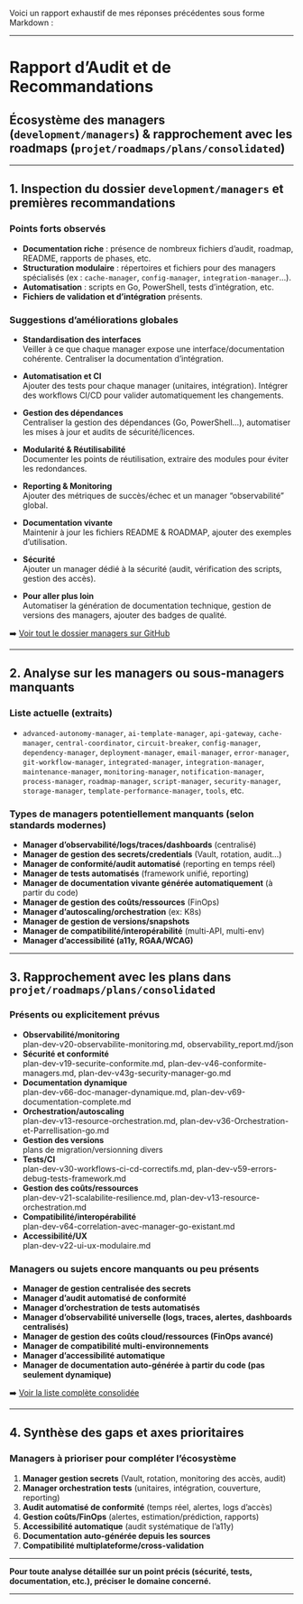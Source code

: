 Voici un rapport exhaustif de mes réponses précédentes sous forme Markdown :

---

# Rapport d’Audit et de Recommandations  
## Écosystème des managers (`development/managers`) & rapprochement avec les roadmaps (`projet/roadmaps/plans/consolidated`)

---

## 1. Inspection du dossier `development/managers` et premières recommandations

### Points forts observés
- **Documentation riche** : présence de nombreux fichiers d’audit, roadmap, README, rapports de phases, etc.
- **Structuration modulaire** : répertoires et fichiers pour des managers spécialisés (ex : `cache-manager`, `config-manager`, `integration-manager`…).
- **Automatisation** : scripts en Go, PowerShell, tests d’intégration, etc.
- **Fichiers de validation et d’intégration** présents.

### Suggestions d’améliorations globales

- **Standardisation des interfaces**  
  Veiller à ce que chaque manager expose une interface/documentation cohérente. Centraliser la documentation d’intégration.

- **Automatisation et CI**  
  Ajouter des tests pour chaque manager (unitaires, intégration). Intégrer des workflows CI/CD pour valider automatiquement les changements.

- **Gestion des dépendances**  
  Centraliser la gestion des dépendances (Go, PowerShell…), automatiser les mises à jour et audits de sécurité/licences.

- **Modularité & Réutilisabilité**  
  Documenter les points de réutilisation, extraire des modules pour éviter les redondances.

- **Reporting & Monitoring**  
  Ajouter des métriques de succès/échec et un manager “observabilité” global.

- **Documentation vivante**  
  Maintenir à jour les fichiers README & ROADMAP, ajouter des exemples d’utilisation.

- **Sécurité**  
  Ajouter un manager dédié à la sécurité (audit, vérification des scripts, gestion des accès).

- **Pour aller plus loin**  
  Automatiser la génération de documentation technique, gestion de versions des managers, ajouter des badges de qualité.

➡️ [Voir tout le dossier managers sur GitHub](https://github.com/gerivdb/email-sender-1/tree/main/development/managers)

---

## 2. Analyse sur les managers ou sous-managers manquants

### Liste actuelle (extraits)
- `advanced-autonomy-manager`, `ai-template-manager`, `api-gateway`, `cache-manager`, `central-coordinator`, `circuit-breaker`, `config-manager`, `dependency-manager`, `deployment-manager`, `email-manager`, `error-manager`, `git-workflow-manager`, `integrated-manager`, `integration-manager`, `maintenance-manager`, `monitoring-manager`, `notification-manager`, `process-manager`, `roadmap-manager`, `script-manager`, `security-manager`, `storage-manager`, `template-performance-manager`, `tools`, etc.

### Types de managers potentiellement manquants (selon standards modernes)

- **Manager d’observabilité/logs/traces/dashboards** (centralisé)
- **Manager de gestion des secrets/credentials** (Vault, rotation, audit…)
- **Manager de conformité/audit automatisé** (reporting en temps réel)
- **Manager de tests automatisés** (framework unifié, reporting)
- **Manager de documentation vivante générée automatiquement** (à partir du code)
- **Manager de gestion des coûts/ressources** (FinOps)
- **Manager d’autoscaling/orchestration** (ex: K8s)
- **Manager de gestion de versions/snapshots**
- **Manager de compatibilité/interopérabilité** (multi-API, multi-env)
- **Manager d’accessibilité (a11y, RGAA/WCAG)**

---

## 3. Rapprochement avec les plans dans `projet/roadmaps/plans/consolidated`

### Présents ou explicitement prévus

- **Observabilité/monitoring**  
  plan-dev-v20-observabilite-monitoring.md, observability_report.md/json
- **Sécurité et conformité**  
  plan-dev-v19-securite-conformite.md, plan-dev-v46-conformite-managers.md, plan-dev-v43g-security-manager-go.md
- **Documentation dynamique**  
  plan-dev-v66-doc-manager-dynamique.md, plan-dev-v69-documentation-complete.md
- **Orchestration/autoscaling**  
  plan-dev-v13-resource-orchestration.md, plan-dev-v36-Orchestration-et-Parrellisation-go.md
- **Gestion des versions**  
  plans de migration/versionning divers
- **Tests/CI**  
  plan-dev-v30-workflows-ci-cd-correctifs.md, plan-dev-v59-errors-debug-tests-framework.md
- **Gestion des coûts/ressources**  
  plan-dev-v21-scalabilite-resilience.md, plan-dev-v13-resource-orchestration.md
- **Compatibilité/interopérabilité**  
  plan-dev-v64-correlation-avec-manager-go-existant.md
- **Accessibilité/UX**  
  plan-dev-v22-ui-ux-modulaire.md

### Managers ou sujets encore manquants ou peu présents

- **Manager de gestion centralisée des secrets**
- **Manager d’audit automatisé de conformité**
- **Manager d’orchestration de tests automatisés**
- **Manager d’observabilité universelle (logs, traces, alertes, dashboards centralisés)**
- **Manager de gestion des coûts cloud/ressources (FinOps avancé)**
- **Manager de compatibilité multi-environnements**
- **Manager d’accessibilité automatique**
- **Manager de documentation auto-générée à partir du code (pas seulement dynamique)**

➡️ [Voir la liste complète consolidée](https://github.com/gerivdb/email-sender-1/tree/main/projet/roadmaps/plans/consolidated)

---

## 4. Synthèse des gaps et axes prioritaires

### Managers à prioriser pour compléter l’écosystème

1. **Manager gestion secrets** (Vault, rotation, monitoring des accès, audit)
2. **Manager orchestration tests** (unitaires, intégration, couverture, reporting)
3. **Audit automatisé de conformité** (temps réel, alertes, logs d’accès)
4. **Gestion coûts/FinOps** (alertes, estimation/prédiction, rapports)
5. **Accessibilité automatique** (audit systématique de l’a11y)
6. **Documentation auto-générée depuis les sources**
7. **Compatibilité multiplateforme/cross-validation**

---

**Pour toute analyse détaillée sur un point précis (sécurité, tests, documentation, etc.), préciser le domaine concerné.**

---